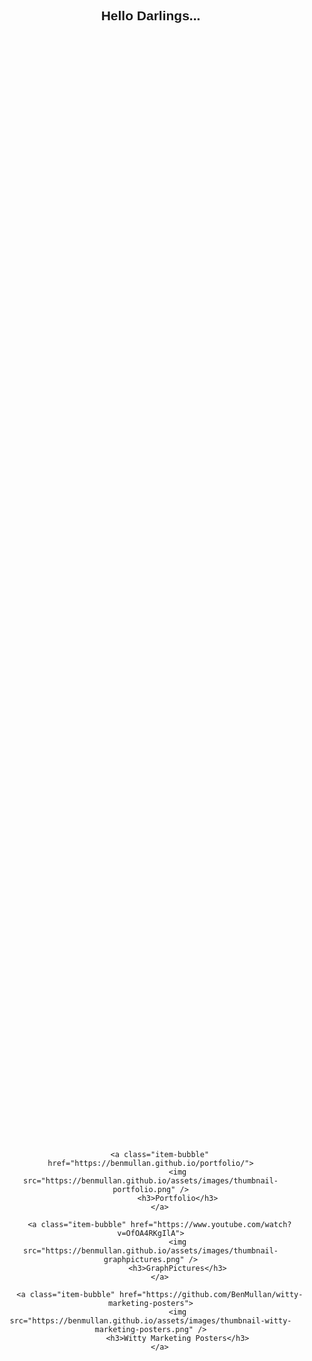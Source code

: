 ## Hello Darlings...

<style>
        @import url("https://fonts.googleapis.com/css2?family=Cabin:ital,wght@0,400..700;1,400..700&display=swap");
        
        html, body {
          height: 100vh;
        }
        
        body {
          text-align: center;
          font-family: "Cabin", sans-serif;
          font-weight: 400;
          margin: 0px;
          display: flex;
          flex-direction: column;
          flex-wrap: nowrap;
          justify-content: flex-start;
          align-items: center;
          align-content: center;
          row-gap: 0px;
          column-gap: 0px;
        }
        
        .item-bubbles-container {
          flex-grow: 1;
          flex-shrink: 0;
          flex-basis: auto;
          display: flex;
          flex-direction: row;
          flex-wrap: wrap;
          justify-content: center;
          align-items: flex-end;
          align-content: center;
          row-gap: 50px;
          column-gap: 150px;
        }
        
        .item-bubbles-container .item-bubble {
          flex-grow: 0;
          flex-shrink: 1;
          flex-basis: auto;
          text-decoration: none;
          color: #383838;
          transition: transform 0.1s;
        }
        
        .item-bubbles-container .item-bubble > img {
          width: 350px;
        }
        
        .item-bubbles-container .item-bubble:hover {
          transform: scale(1.05);
        }
        
        footer {
          flex-grow: 0;
          flex-shrink: 0;
          flex-basis: auto;
          color: #b3b3b3;
          margin: 10px;
        }
</style>

<main class="item-bubbles-container">
        
        <a class="item-bubble" href="https://benmullan.github.io/portfolio/">
                <img src="https://benmullan.github.io/assets/images/thumbnail-portfolio.png" />
                <h3>Portfolio</h3>
        </a>
        
        <a class="item-bubble" href="https://www.youtube.com/watch?v=OfOA4RKgIlA">
                <img src="https://benmullan.github.io/assets/images/thumbnail-graphpictures.png" />
                <h3>GraphPictures</h3>
        </a>
        
        <a class="item-bubble" href="https://github.com/BenMullan/witty-marketing-posters">
                <img src="https://benmullan.github.io/assets/images/thumbnail-witty-marketing-posters.png" />
                <h3>Witty Marketing Posters</h3>
        </a>

</main>

<footer>Ben Mullan © 2024</footer>
